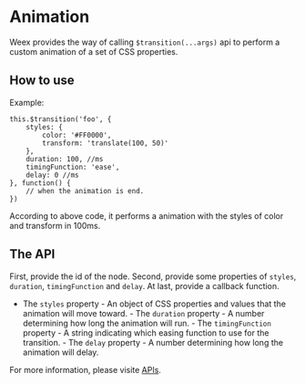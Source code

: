 # Animation

Weex provides the way of calling `$transition(...args)` api to perform a
custom animation of a set of CSS properties.

## How to use

Example:

```
this.$transition('foo', {
    styles: {
        color: '#FF0000',
        transform: 'translate(100, 50)'
    },
    duration: 100, //ms
    timingFunction: 'ease',
    delay: 0 //ms
}, function() {
    // when the animation is end.
})
```

According to above code, it performs a animation with the styles of color
and transform in 100ms.

## The API

First, provide the id of the node. Second, provide some properties of
`styles`, `duration`, `timingFunction` and `delay`. At last, provide a
callback function.

- The `styles` property - An object of CSS properties and values that the
animation will move toward.  - The `duration` property - A number
determining how long the animation will run.  - The `timingFunction`
property - A string indicating which easing function to use for the
transition.  - The `delay` property - A number determining how long the
animation will delay.

For more information, please visite [APIs](api.md).
